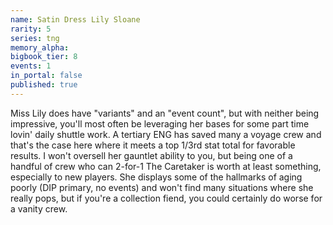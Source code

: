```yaml
---
name: Satin Dress Lily Sloane
rarity: 5
series: tng
memory_alpha:
bigbook_tier: 8
events: 1
in_portal: false
published: true
---
```


Miss Lily does have "variants" and an "event count", but with neither being impressive, you'll most often be leveraging her bases for some part time lovin' daily shuttle work. A tertiary ENG has saved many a voyage crew and that's the case here where it meets a top 1/3rd stat total for favorable results. I won't oversell her gauntlet ability to you, but being one of a handful of crew who can 2-for-1 The Caretaker is worth at least something, especially to new players. She displays some of the hallmarks of aging poorly (DIP primary, no events) and won't find many situations where she really pops, but if you're a collection fiend, you could certainly do worse for a vanity crew.
